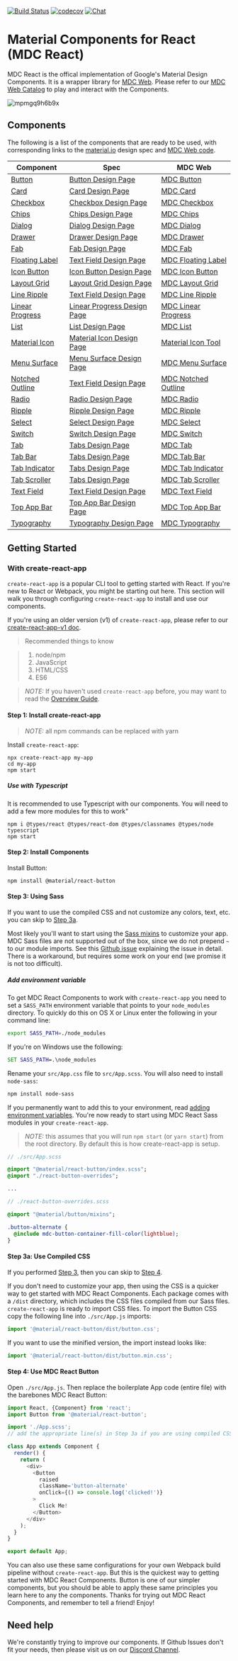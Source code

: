 [![Build Status](https://api.travis-ci.com/material-components/material-components-web-react.svg?branch=master)](https://travis-ci.com/material-components/material-components-web-react/)
[![codecov](https://codecov.io/gh/material-components/material-components-web-react/branch/master/graph/badge.svg)](https://codecov.io/gh/material-components/material-components-web-react)
[![Chat](https://img.shields.io/discord/259087343246508035.svg)](https://discord.gg/material-components)

# Material Components for React (MDC React)

MDC React is the offical implementation of Google's Material Design Components. It is a wrapper library for [MDC Web](https://github.com/material-components/material-components-web). Please refer to our [MDC Web Catalog](https://material-components.github.io/material-components-web-catalog/#/) to play and interact with the Components.

![mpmgq9h6b9x](https://user-images.githubusercontent.com/579873/44939654-d8fdfd80-ad3b-11e8-9b64-6244cb5e6886.png)

## Components

The following is a list of the components that are ready to be used, with corresponding links to the [material.io](https://material.io/) design spec and [MDC Web code](https://github.com/material-components/material-components-web).

Component | Spec | MDC Web
---- | ---- | ----
[Button](./packages/button) | [Button Design Page](https://material.io/design/components/buttons.html) | [MDC Button](https://github.com/material-components/material-components-web/tree/master/packages/mdc-button)
[Card](./packages/card) | [Card Design Page](https://material.io/design/components/cards.html) | [MDC Card](https://github.com/material-components/material-components-web/tree/master/packages/mdc-card)
[Checkbox](./packages/checkbox) | [Checkbox Design Page](https://material.io/design/components/selection-controls.html#checkboxes) | [MDC Checkbox](https://github.com/material-components/material-components-web/tree/master/packages/mdc-checkbox)
[Chips](./packages/chips) | [Chips Design Page](https://material.io/design/components/chips.html) | [MDC Chips](https://github.com/material-components/material-components-web/tree/master/packages/mdc-chips)
[Dialog](./packages/Dialog) | [Dialog Design Page](https://material.io/design/components/dialogs.html) | [MDC Dialog](https://github.com/material-components/material-components-web/tree/master/packages/mdc-dialog)
[Drawer](./packages/drawer) | [Drawer Design Page](https://material.io/design/components/navigation-drawer.html) | [MDC Drawer](https://github.com/material-components/material-components-web/tree/master/packages/mdc-drawer)
[Fab](./packages/fab) | [Fab Design Page](https://material.io/design/components/buttons-floating-action-button.html) | [MDC Fab](https://github.com/material-components/material-components-web/tree/master/packages/mdc-fab)
[Floating Label](./packages/floating-label) | [Text Field Design Page](https://material.io/design/components/text-fields.html) | [MDC Floating Label](https://github.com/material-components/material-components-web/tree/master/packages/mdc-floating-label)
[Icon Button](./packages/icon-button) | [Icon Button Design Page](https://material.io/design/components/buttons.html#toggle-button) | [MDC Icon Button](https://github.com/material-components/material-components-web/tree/latest-release/packages/mdc-icon-button)
[Layout Grid](./packages/layout-grid) | [Layout Grid Design Page](https://material.io/design/layout/responsive-layout-grid.html#responsive-ui-grid) | [MDC Layout Grid](https://github.com/material-components/material-components-web/tree/latest-release/packages/mdc-layout-grid)
[Line Ripple](./packages/line-ripple) | [Text Field Design Page](https://material.io/design/components/text-fields.html) | [MDC Line Ripple](https://github.com/material-components/material-components-web/tree/master/packages/mdc-line-ripple)
[Linear Progress](./packages/linear-progress) | [Linear Progress Design Page](https://material.io/design/components/progress-indicators.html) | [MDC Linear Progress](https://github.com/material-components/material-components-web/tree/master/packages/mdc-linear-progress)
[List](./packages/list) | [List Design Page](https://material.io/design/components/lists.html) | [MDC List](https://github.com/material-components/material-components-web/tree/latest-release/packages/mdc-list)
[Material Icon](./packages/material-icon) | [Material Icon Design Page](https://material.io/design/iconography/system-icons.html#design-principles) | [Material Icon Tool](https://material.io/tools/icons/?style=baseline)
[Menu Surface](./packages/menu-surface) | [Menu Surface Design Page](https://material.io/design/components/menus.html#design-principles) | [MDC Menu Surface](https://github.com/material-components/material-components-web/tree/master/packages/mdc-menu-surface)
[Notched Outline](./packages/notched-outline) | [Text Field Design Page](https://material.io/design/components/text-fields.html) | [MDC Notched Outline](https://github.com/material-components/material-components-web/tree/master/packages/mdc-notched-outline)
[Radio](./packages/radio) | [Radio Design Page](https://material.io/design/components/selection-controls.html#radio-buttons) | [MDC Radio](https://github.com/material-components/material-components-web/tree/master/packages/mdc-radio)
[Ripple](./packages/ripple) | [Ripple Design Page](https://material.io/design/interaction/states.html) | [MDC Ripple](https://github.com/material-components/material-components-web/tree/master/packages/mdc-ripple)
[Select](./packages/select) | [Select Design Page](https://material.io/design/components/menus.html#) | [MDC Select](https://github.com/material-components/material-components-web/tree/master/packages/mdc-select)
[Switch](./packages/switch) | [Switch Design Page](https://material.io/design/components/selection-controls.html#switches) | [MDC Switch](https://github.com/material-components/material-components-web/tree/master/packages/mdc-switch)
[Tab](./packages/tab) | [Tabs Design Page](https://material.io/design/components/tabs.html) | [MDC Tab](https://github.com/material-components/material-components-web/tree/master/packages/mdc-tab)
[Tab Bar](./packages/tab-bar) | [Tabs Design Page](https://material.io/design/components/tabs.html) | [MDC Tab Bar](https://github.com/material-components/material-components-web/tree/master/packages/mdc-tab-bar)
[Tab Indicator](./packages/tab-indicator) | [Tabs Design Page](https://material.io/design/components/tabs.html) | [MDC Tab Indicator](https://github.com/material-components/material-components-web/tree/master/packages/mdc-tab-indicator)
[Tab Scroller](./packages/tab-scroller) | [Tabs Design Page](https://material.io/design/components/tabs.html) | [MDC Tab Scroller](https://github.com/material-components/material-components-web/tree/master/packages/mdc-tab-scroller)
[Text Field](./packages/text-field) | [Text Field Design Page](https://material.io/design/components/text-fields.html) | [MDC Text Field](https://github.com/material-components/material-components-web/tree/master/packages/mdc-textfield)
[Top App Bar](./packages/top-app-bar) | [Top App Bar Design Page](https://material.io/design/components/app-bars-top.html) | [MDC Top App Bar](https://github.com/material-components/material-components-web/tree/master/packages/mdc-top-app-bar)
[Typography](./packages/typography) | [Typography Design Page](https://material.io/design/typography/the-type-system.html#type-scale.html) | [MDC Typography](https://github.com/material-components/material-components-web/tree/master/packages/mdc-typography)

## Getting Started

### With create-react-app

`create-react-app` is a popular CLI tool to getting started with React. If you're new to React or Webpack, you might be starting out here. This section will walk you through configuring `create-react-app` to install and use our components.

If you're using an older version (v1) of `create-react-app`, please refer to our [create-react-app-v1 doc](docs/create-react-app-v1.md).

>  Recommended things to know

> 1. node/npm
> 2. JavaScript
> 3. HTML/CSS
> 4. ES6

> _NOTE:_ If you haven't used `create-react-app` before, you may want to read the [Overview Guide](https://github.com/facebook/create-react-app#quick-overview).

#### Step 1: Install create-react-app

> _NOTE:_ all npm commands can be replaced with yarn

Install `create-react-app`:

```
npx create-react-app my-app
cd my-app
npm start
```

##### Use with Typescript

It is recommended to use Typescript with our components. You will need to add a few more modules for this to work"

```
npm i @types/react @types/react-dom @types/classnames @types/node typescript
npm start
```

#### Step 2: Install Components

Install Button:

```
npm install @material/react-button
```

#### Step 3: Using Sass

If you want to use the compiled CSS and not customize any colors, text, etc. you can skip to [Step 3a](#step-3a-use-compiled-css).

Most likely you'll want to start using the [Sass mixins](https://github.com/material-components/material-components-web/blob/master/docs/code/architecture.md#sass) to customize your app. MDC Sass files are not supported out of the box, since we do not prepend `~` to our module imports. See this [Github issue](https://github.com/facebook/create-react-app/issues/4494#issuecomment-428531848) explaining the issue in detail. There is a workaround, but requires some work on your end (we promise it is not too difficult).

##### Add environment variable

To get MDC React Components to work with `create-react-app` you need to set a `SASS_PATH` environment variable that points to your `node_modules` directory. To quickly do this on OS X or Linux enter the following in your command line:

```sh
export SASS_PATH=./node_modules
```

If you're on Windows use the following:

```bat
SET SASS_PATH=.\node_modules
```

Rename your `src/App.css` file to `src/App.scss`. You will also need to install `node-sass`:

```sh
npm install node-sass
```

If you permanently want to add this to your environment, read [adding environment variables](./docs/adding-env-variables.md). You're now ready to start using MDC React Sass modules in your `create-react-app`.

> _NOTE:_ this assumes that you will run `npm start` (or `yarn start`) from the root directory. By default this is how create-react-app is setup.

```sass
// ./src/App.scss

@import "@material/react-button/index.scss";
@import "./react-button-overrides";

...
```

```sass
// ./react-button-overrides.scss

@import "@material/button/mixins";

.button-alternate {
  @include mdc-button-container-fill-color(lightblue);
}

```

#### Step 3a: Use Compiled CSS

If you performed [Step 3](#step-3-using-sass), then you can skip to [Step 4](#step-4-use-mdc-react-button).

If you don't need to customize your app, then using the CSS is a quicker way to get started with MDC React Components. Each package comes with a `/dist` directory, which includes the CSS files compiled from our Sass files. `create-react-app` is ready to import CSS files. To import the Button CSS copy the following line into `./src/App.js` imports:

```js
import '@material/react-button/dist/button.css';
```

If you want to use the minified version, the import instead looks like:

```js
import '@material/react-button/dist/button.min.css';
```

#### Step 4: Use MDC React Button

Open `./src/App.js`. Then replace the boilerplate App code (entire file) with the barebones MDC React Button:

```js
import React, {Component} from 'react';
import Button from '@material/react-button';

import './App.scss';
// add the appropriate line(s) in Step 3a if you are using compiled CSS instead.

class App extends Component {
  render() {
    return (
      <div>
        <Button
          raised
          className='button-alternate'
          onClick={() => console.log('clicked!')}
        >
          Click Me!
        </Button>
      </div>
    );
  }
}

export default App;
```

You can also use these same configurations for your own Webpack build pipeline without `create-react-app`. But this is the quickest way to getting started with MDC React Components. Button is one of our simpler components, but you should be able to apply these same principles you learn here to any the components. Thanks for trying out MDC React Components, and remember to tell a friend! Enjoy!


## Need help

We're constantly trying to improve our components. If Github Issues don't fit your needs, then please visit us on our [Discord Channel](https://discord.gg/material-components).
